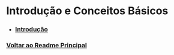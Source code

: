 # Introdução e Conceitos Básicos

- ### [Introdução](./introducao.md)



### [Voltar ao Readme Principal](../../readme.md)